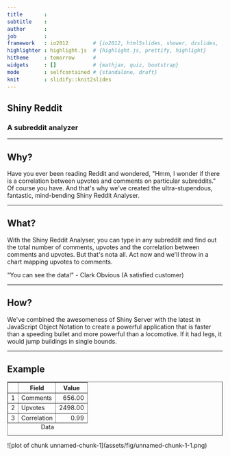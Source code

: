 ```yaml
---
title       : 
subtitle    : 
author      : 
job         : 
framework   : io2012        # {io2012, html5slides, shower, dzslides, ...}
highlighter : highlight.js  # {highlight.js, prettify, highlight}
hitheme     : tomorrow      # 
widgets     : []            # {mathjax, quiz, bootstrap}
mode        : selfcontained # {standalone, draft}
knit        : slidify::knit2slides
---
```


## Shiny Reddit
### A subreddit analyzer 

---

## Why?
Have you ever been reading Reddit and wondered, "Hmm, I wonder if there is a correlation between upvotes and comments on particular subreddits." Of course you have. And that's why we've created the ultra-stupendous, fantastic, mind-bending Shiny Reddit Analyser. 

--- 


## What?
With the Shiny Reddit Analyser, you can type in any subreddit and find out the total number of comments, upvotes and the correlation between comments and upvotes. But that's nota all. Act now and we'll throw in a chart mapping upvotes to comments. 

"You can see the data!" - Clark Obvious (A satisfied customer)

---

## How?
We've combined the awesomeness of Shiny Server with the latest in JavaScript Object Notation to create a powerful application that is faster than a speeding bullet and more powerful than a locomotive. If it had legs, it would jump buildings in single bounds. 

---

## Example
<!-- html table generated in R 3.1.1 by xtable 1.7-4 package -->
<!-- Sun Nov 23 11:27:56 2014 -->
<table border=1>
<caption align="bottom"> Data </caption>
<tr> <th>  </th> <th> Field </th> <th> Value </th>  </tr>
  <tr> <td align="right"> 1 </td> <td> Comments </td> <td align="right"> 656.00 </td> </tr>
  <tr> <td align="right"> 2 </td> <td> Upvotes </td> <td align="right"> 2498.00 </td> </tr>
  <tr> <td align="right"> 3 </td> <td> Correlation </td> <td align="right"> 0.99 </td> </tr>
   </table>
![plot of chunk unnamed-chunk-1](assets/fig/unnamed-chunk-1-1.png) 



